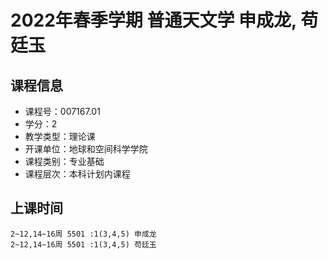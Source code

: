 # 2022年春季学期 普通天文学 申成龙, 苟廷玉






## 课程信息

- 课程号：007167.01
- 学分：2
- 教学类型：理论课
- 开课单位：地球和空间科学学院
- 课程类别：专业基础
- 课程层次：本科计划内课程

## 上课时间

```
2~12,14~16周 5501 :1(3,4,5) 申成龙
2~12,14~16周 5501 :1(3,4,5) 苟廷玉
```

